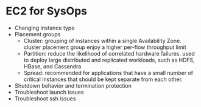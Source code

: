 # EC2 for SysOps
 - Changing instance type
 - Placement groups
   - Cluster: grouping of instances within a single Availability Zone. cluster placement group enjoy a higher per-flow throughput limit
   - Partition: reduce the likelihood of correlated hardware failures. used to deploy large distributed and replicated workloads, such as HDFS, HBase, and Cassandra
   - Spread: recommended for applications that have a small number of critical instances that should be kept separate from each other. 
 - Shutdown behavior and termination protection
 - Troubleshoot launch issues
 - Troubleshoot ssh issues



